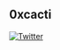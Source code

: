 ## 0xcacti

<div>
<a href="https://twitter.com/0xcacti"><img src="https://img.shields.io/badge/Twitter-1DA1F2?style=for-the-badge&logo=twitter&logoColor=white" alt="Twitter" /></a>&nbsp;
</div>

